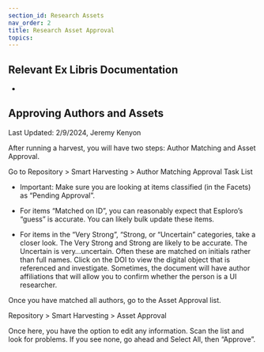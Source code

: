 ```yaml
---
section_id: Research Assets
nav_order: 2
title: Research Asset Approval
topics:
---
```

## Relevant Ex Libris Documentation
-

## Approving Authors and Assets

Last Updated: 2/9/2024, Jeremy Kenyon

After running a harvest, you will have two steps: Author Matching and Asset Approval.

Go to Repository \> Smart Harvesting \> Author Matching Approval Task List

- Important: Make sure you are looking at items classified (in the Facets) as “Pending Approval”.  
    
- For items “Matched on ID”, you can reasonably expect that Esploro’s “guess” is accurate. You can likely bulk update these items.  



- For items in the “Very Strong”, “Strong, or “Uncertain” categories, take a closer look. The Very Strong and Strong are likely to be accurate. The Uncertain is very…uncertain. Often these are matched on initials rather than full names. Click on the DOI to view the digital object that is referenced and investigate. Sometimes, the document will have author affiliations that will allow you to confirm whether the person is a UI researcher.  

Once you have matched all authors, go to the Asset Approval list.

Repository \> Smart Harvesting \> Asset Approval

Once here, you have the option to edit any information. Scan the list and look for problems. If you see none, go ahead and Select All, then “Approve”.